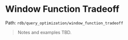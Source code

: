 # Window Function Tradeoff

Path: `rdb/query_optimization/window_function_tradeoff`

> Notes and examples TBD.
